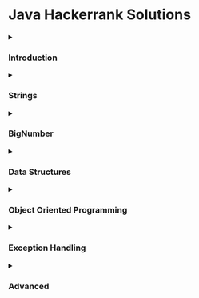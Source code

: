 # Java Hackerrank Solutions

<details><summary><h3>Introduction</h3></summary>
    
- [x] [Welcome to Java!](https://github.com/Kevin-Lago/java-hackerrank-solutions/tree/main/src/introduction/welcome_to_java)
- [x] [Java Stdin and Stdout I](https://github.com/Kevin-Lago/java-hackerrank-solutions/tree/main/src/introduction/java_stdin_and_stdout_i)
- [x] [Java If-Else](https://github.com/Kevin-Lago/java-hackerrank-solutions/tree/main/src/introduction/java_if_else)
- [x] [Java Stdin and Stdout II](https://github.com/Kevin-Lago/java-hackerrank-solutions/tree/main/src/introduction/java_stdin_and_stdout_ii)
- [x] [Java Output Formatting](https://github.com/Kevin-Lago/java-hackerrank-solutions/tree/main/src/introduction/java_output_formatting)
- [x] [Java Loops I](https://github.com/Kevin-Lago/java-hackerrank-solutions/tree/main/src/introduction/java_loops_i)
- [x] [Java Loops II](https://github.com/Kevin-Lago/java-hackerrank-solutions/tree/main/src/introduction/java_loops_ii)
- [x] [Java Datatypes](https://github.com/Kevin-Lago/java-hackerrank-solutions/tree/main/src/introduction/java_datatypes)
- [x] [Java End-Of-File](https://github.com/Kevin-Lago/java-hackerrank-solutions/tree/main/src/introduction/java_end_of_file)
- [x] [Java Static Initializer Block](https://github.com/Kevin-Lago/java-hackerrank-solutions/tree/main/src/introduction/java_static_initializer_block)
- [x] [Java Int to String](https://github.com/Kevin-Lago/java-hackerrank-solutions/tree/main/src/introduction/java_int_to_string)
- [x] [Java Date and Time](https://github.com/Kevin-Lago/java-hackerrank-solutions/tree/main/src/introduction/java_date_and_time)
- [x] [Java Currency Formatter](https://github.com/Kevin-Lago/java-hackerrank-solutions/tree/main/src/introduction/java_currency_formatter)
</details>

<details><summary><h3>Strings</h3></summary>

- [x] [Java Strings Introduction](https://github.com/Kevin-Lago/java-hackerrank-solutions/tree/main/src/strings/java_strings_introduction)
- [x] [Java Substring](https://github.com/Kevin-Lago/java-hackerrank-solutions/tree/main/src/strings/java_substring)
- [x] [Java Substring Comparisons](https://github.com/Kevin-Lago/java-hackerrank-solutions/tree/main/src/strings/java_substring_comparisons)
- [x] [Java String Reverse](https://github.com/Kevin-Lago/java-hackerrank-solutions/tree/main/src/strings/java_string_reverse)
- [x] [Java Anagrams](https://github.com/Kevin-Lago/java-hackerrank-solutions/tree/main/src/strings/java_anagrams)
- [x] [Java String Tokens](https://github.com/Kevin-Lago/java-hackerrank-solutions/tree/main/src/strings/java_string_tokens)
- [x] [Pattern Syntax checker](https://github.com/Kevin-Lago/java-hackerrank-solutions/tree/main/src/strings/pattern_syntax_checker)
- [x] [Java Regex](https://github.com/Kevin-Lago/java-hackerrank-solutions/tree/main/src/strings/java_regex)
- [x] [Java Regex 2 - Duplicate Words](https://github.com/Kevin-Lago/java-hackerrank-solutions/tree/main/src/strings/java_regex_2_duplicate_words)
- [x] [Valid Username Regular Expression](https://github.com/Kevin-Lago/java-hackerrank-solutions/tree/main/src/strings/valid_username_regular_expression)
- [ ] [Tag Content Extractor](https://github.com/Kevin-Lago/java-hackerrank-solutions/tree/main/src/strings/tag_content_extractor)
</details>

<details><summary><h3>BigNumber</h3></summary>

- [x] [Java BigDecimal](https://github.com/Kevin-Lago/java-hackerrank-solutions/tree/main/src/bignumber/java_bigdecimal)
- [x] [Java Primality Test](https://github.com/Kevin-Lago/java-hackerrank-solutions/tree/main/src/bignumber/java_primality_test)
- [x] [Java BigInteger](https://github.com/Kevin-Lago/java-hackerrank-solutions/tree/main/src/bignumber/java_biginteger)
</details>

<details><summary><h3>Data Structures</h3></summary>
    
- [x] [Java 1D Array](https://github.com/Kevin-Lago/java-hackerrank-solutions/tree/main/src/data_structures/java_1d_array)
- [ ] [Java 2D Array](https://github.com/Kevin-Lago/java-hackerrank-solutions/tree/main/src/data_structures/java_2d_array)
- [ ] [Java Subarray](https://github.com/Kevin-Lago/java-hackerrank-solutions/tree/main/src/data_structures/java_subarray)
- [ ] [Java Arraylist](https://github.com/Kevin-Lago/java-hackerrank-solutions/tree/main/src/data_structures/java_arraylist)
- [ ] [Java 1D Array (Part 2)](https://github.com/Kevin-Lago/java-hackerrank-solutions/tree/main/src/data_structures/java_1d_array_part_2)
- [ ] [Java List](https://github.com/Kevin-Lago/java-hackerrank-solutions/tree/main/src/data_structures/java_list)
- [ ] [Java Map](https://github.com/Kevin-Lago/java-hackerrank-solutions/tree/main/src/data_structures/java_map)
- [ ] [Java Stack](https://github.com/Kevin-Lago/java-hackerrank-solutions/tree/main/src/data_structures/java_stack)
- [ ] [Java Hashset](https://github.com/Kevin-Lago/java-hackerrank-solutions/tree/main/src/data_structures/java_hashset)
- [ ] [Java Generics](https://github.com/Kevin-Lago/java-hackerrank-solutions/tree/main/src/data_structures/java_generics)
- [ ] [Java Comparator](https://github.com/Kevin-Lago/java-hackerrank-solutions/tree/main/src/data_structures/java_comparator)
- [ ] [Java Sort](https://github.com/Kevin-Lago/java-hackerrank-solutions/tree/main/src/data_structures/java_sort)
- [ ] [Java Dequeue](https://github.com/Kevin-Lago/java-hackerrank-solutions/tree/main/src/data_structures/java_dequeue)
- [ ] [Java BitSet](https://github.com/Kevin-Lago/java-hackerrank-solutions/tree/main/src/data_structures/java_bitset)
- [ ] [Java Priority Queue](https://github.com/Kevin-Lago/java-hackerrank-solutions/tree/main/src/data_structures/java_priority_queue)
</details>

<details><summary><h3>Object Oriented Programming</h3></summary>
    
- [x] [Java Inheritance I](https://github.com/Kevin-Lago/java-hackerrank-solutions/tree/main/src/object_oriented_programming/java_inheritance_i)
- [ ] [Java Inheritance II](https://github.com/Kevin-Lago/java-hackerrank-solutions/tree/main/src/object_oriented_programming/java_inheritance_ii)
- [ ] [Java Abstract Class](https://github.com/Kevin-Lago/java-hackerrank-solutions/tree/main/src/object_oriented_programming/java_abstract_class)
- [ ] [Java Interface](https://github.com/Kevin-Lago/java-hackerrank-solutions/tree/main/src/object_oriented_programming/java_interface)
- [ ] [Java Method Overriding](https://github.com/Kevin-Lago/java-hackerrank-solutions/tree/main/src/object_oriented_programming/java_method_overriding)
- [ ] [Java Method Overriding 2 (Super keyword)](https://github.com/Kevin-Lago/java-hackerrank-solutions/tree/main/src/object_oriented_programming/java_method_overriding_2_super_keyword)
- [ ] [Java Instanceof keyword](https://github.com/Kevin-Lago/java-hackerrank-solutions/tree/main/src/object_oriented_programming/java_instanceof_keyword)
- [ ] [Java Iterator](https://github.com/Kevin-Lago/java-hackerrank-solutions/tree/main/src/object_oriented_programming/java_iterator)
</details>

<details><summary><h3>Exception Handling</h3></summary>
    
- [x] [Java Exception Handling (Try-catch)](https://github.com/Kevin-Lago/java-hackerrank-solutions/tree/main/src/exception_handling/java_exception_handling_try_catch)
- [x] [Java Exception Handling](https://github.com/Kevin-Lago/java-hackerrank-solutions/tree/main/src/exception_handling/java_exception_handling)
</details>

<details><summary><h3>Advanced</h3></summary>
    
- [ ] [Java Varargs - Simple Addition](https://github.com/Kevin-Lago/java-hackerrank-solutions/tree/main/src/advanced/java_varargs_simple_addition)
- [ ] [Java Reflection - Attributes](https://github.com/Kevin-Lago/java-hackerrank-solutions/tree/main/src/advanced/java_reflection_attributes)
- [ ] [Can You Access?](https://github.com/Kevin-Lago/java-hackerrank-solutions/tree/main/src/advanced/can_you_access)
- [ ] [Prime Checker](https://github.com/Kevin-Lago/java-hackerrank-solutions/tree/main/src/advanced/prime_checker)
- [ ] [Java Factory Pattern](https://github.com/Kevin-Lago/java-hackerrank-solutions/tree/main/src/advanced/java_factor_pattern)
- [ ] [Java Singleton Pattern](https://github.com/Kevin-Lago/java-hackerrank-solutions/tree/main/src/advanced/java_singleton_pattern)
- [ ] [Java Visitor Pattern](https://github.com/Kevin-Lago/java-hackerrank-solutions/tree/main/src/advanced/java_visitor_pattern)
- [ ] [Java Annotations](https://github.com/Kevin-Lago/java-hackerrank-solutions/tree/main/src/advanced/java_annotations)
- [ ] [Covariant Return Types](https://github.com/Kevin-Lago/java-hackerrank-solutions/tree/main/src/advanced/covariant_return_types)
- [ ] [Java Lambda Expressions](https://github.com/Kevin-Lago/java-hackerrank-solutions/tree/main/src/advanced/java_lambda_expressions)
- [ ] [Java MD5](https://github.com/Kevin-Lago/java-hackerrank-solutions/tree/main/src/advanced/java_md5)
- [ ] [Java SHA-256](https://github.com/Kevin-Lago/java-hackerrank-solutions/tree/main/src/advanced/java_sha_256)
</details>
